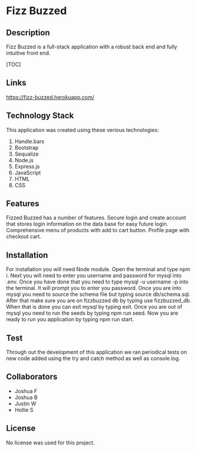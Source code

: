 # Fizz Buzzed

## Description
Fizz Buzzed is a full-stack application with a robust back end and fully intuitive front end.

[TOC]

## Links
https://fizz-buzzed.herokuapp.com/

## Technology Stack
This application was created using these verious technologies:

1. Handle.bars
2. Bootstrap
3. Sequalize
4. Node.js
5. Express.js
6. JavaScript
7. HTML
8. CSS

## Features
Fizzed Buzzed has a number of features. Secure login and create account that stores login information on the data base for easy future login. Comprehensive menu of products with add to cart button. Profile page with checkout cart.

## Installation
For installation you will need Node module. Open the terminal and type npm i.
Next you will need to enter you username and password for mysql into .env. Once you have done that you need to type mysql -u username -p into the terminal. It will prompt you to enter you password. 
Once you are into mysql you need to source the schema file but typing source db/schema.sql. After that make sure you are on fizzbuzzed db by typing use fizzbuzzed_db.
When that is done you can exit mysql by typing exit.
Once you are out of mysql you need to run the seeds by typing npm run seed.
Now you are ready to run you application by typing npm run start.

## Test
Through out the development of this application we ran periodical tests on new code added using the try and catch method as well as console.log.

## Collaborators

- Joshua F
- Joshua B
- Justin W
- Hollie S

## License
No license was used for this project.




